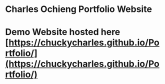 # Charles Ochieng Portfolio Website

# Demo Website hosted here  [https://chuckycharles.github.io/Portfolio/](https://chuckycharles.github.io/Portfolio/)
